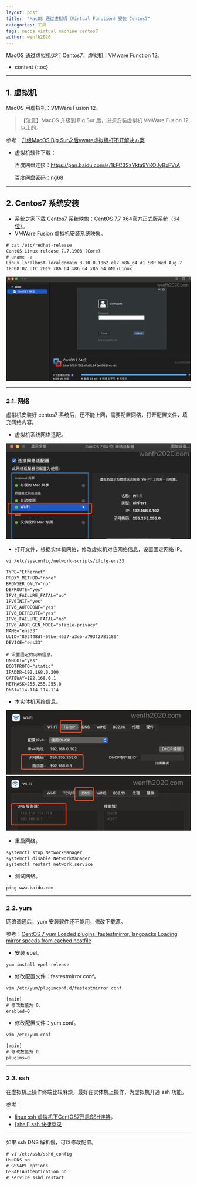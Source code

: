 ```yaml
---
layout: post
title:  "MacOS 通过虚拟机（Virtual Function）安装 Centos7"
categories: 工具
tags: macos virtual machine centos7
author: wenfh2020
---
```


MacOS 通过虚拟机运行 Centos7，虚拟机：VMware Function 12。





* content
{:toc}

---

## 1. 虚拟机

MacOS 用虚拟机：VMWare Fusion 12。

>【注意】MacOS 升级到 Big Sur 后，必须安装虚拟机 VMWare Fusion 12 以上的。

参考：[升级MacOS Big Sur之后vware虚拟机打不开解决方案](https://blog.csdn.net/qq_45712772/article/details/109691206)

* 虚拟机软件下载：
  
  百度网盘连接：https://pan.baidu.com/s/1kFC3SzYkta9YKOJyBxFVrA
  
  百度网盘密码：ng68

---

## 2. Centos7 系统安装

* 系统之家下载 Centos7 系统映象：[CentOS 7.7 X64官方正式版系统（64位）](http://www.xitongzhijia.net/linux/202002/174203.html)。
* VMWare Fusion 虚拟机安装系统映象。

```shell
# cat /etc/redhat-release
CentOS Linux release 7.7.1908 (Core)
# uname -a
Linux localhost.localdomain 3.10.0-1062.el7.x86_64 #1 SMP Wed Aug 7 18:08:02 UTC 2019 x86_64 x86_64 x86_64 GNU/Linux
```

<div align=center><img src="/images/2021-02-23-16-52-56.png" data-action="zoom"/></div>

---

### 2.1. 网络

虚拟机安装好 centos7 系统后，还不能上网，需要配置网络，打开配置文件，填充网络内容。

* 虚拟机系统网络适配。

<div align=center><img src="/images/2021-02-23-16-40-18.png" data-action="zoom"/></div>

* 打开文件，根据实体机网络，修改虚拟机对应网络信息，设置固定网络 IP。

```shell
vi /etc/sysconfig/network-scripts/ifcfg-ens33
```

```shell
TYPE="Ethernet"
PROXY_METHOD="none"
BROWSER_ONLY="no"
DEFROUTE="yes"
IPV4_FAILURE_FATAL="no"
IPV6INIT="yes"
IPV6_AUTOCONF="yes"
IPV6_DEFROUTE="yes"
IPV6_FAILURE_FATAL="no"
IPV6_ADDR_GEN_MODE="stable-privacy"
NAME="ens33"
UUID="892448df-69be-4637-a3eb-a793f2781189"
DEVICE="ens33"

# 设置固定的网络信息。
ONBOOT="yes"
BOOTPROTO="static"
IPADDR=192.168.0.200
GATEWAY=192.168.0.1
NETMASK=255.255.255.0
DNS1=114.114.114.114
```

* 本实体机网络信息。

<div align=center><img src="/images/2021-02-23-16-34-54.png" data-action="zoom"/></div>

<div align=center><img src="/images/2021-02-23-16-33-59.png" data-action="zoom"/></div>

* 重启网络。

```shell
systemctl stop NetworkManager
systemctl disable NetworkManager
systemctl restart network.service
```

* 测试网络。

```shell
ping www.baidu.com
```

---

### 2.2. yum

网络调通后，yum 安装软件还不能用，修改下载源。

参考：[CentOS 7 yum Loaded plugins: fastestmirror, langpacks Loading mirror speeds from cached hostfile](https://blog.csdn.net/baidu_33615716/article/details/102696313)

* 安装 epel。

```shell
yum install epel-release
```

* 修改配置文件：fastestmirror.conf。

```shell
vim /etc/yum/pluginconf.d/fastestmirror.conf
```

```shell
[main]
# 修改数值为 0.
enabled=0
```

* 修改配置文件：yum.conf。

```shell
vim /etc/yum.conf
```

```shell
[main]
# 修改数值为 0
plugins=0
```

---

### 2.3. ssh

在虚拟机上操作终端比较麻烦，最好在实体机上操作，为虚拟机开通 ssh 功能。

参考：

* [linux ssh 虚拟机下CentOS7开启SSH连接](https://blog.csdn.net/mengzuchao/article/details/80261836)。
* [[shell] ssh 快捷登录](https://wenfh2020.com/2020/01/07/ssh-quick-login/)

---

如果 ssh DNS 解析慢，可以修改配置。

```shell
# vi /etc/ssh/sshd_config
UseDNS no
# GSSAPI options
GSSAPIAuthentication no
# service sshd restart
```
